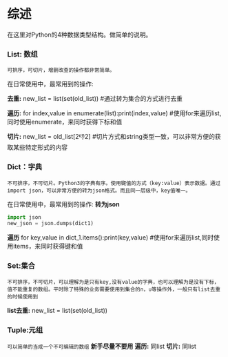 综述
===
在这里对Python的4种数据类型结构。做简单的说明。

### List: 数组
``可排序，可切片，增删改查的操作都非常简单。``

在日常使用中，最常用到的操作:

**去重:** new_list = list(set(old_list))  #通过转为集合的方式进行去重

**遍历:** for index,value in enumerate(list):print(index,value) #使用for来遍历list,同时使用enumerate，来同时获得下标和值

**切片:** new_list = old_list[2:-1:2] #切片方式和string类型一致，可以非常方便的获取某些特定形式的内容

### Dict：字典

``不可排序，不可切片。Python3的字典有序。使用键值的方式（key:value）表示数据。通过import json，可以非常方便的转为json格式。而且同一层级中，key值唯一。``

在日常使用中，最常用到的操作:
**转为json**
```python
import json
new_json = json.dumps(dict1)  
```
**遍历** for key,value in dict_1.items():print(key,value) #使用for来遍历list,同时使用items，来同时获得键和值

### Set:集合

``不可排序，不可切片，可以理解为是只有key,没有value的字典，也可以理解为是没有下标，值不能重复的数组。平时除了特殊的业务需要使用到集合的∩，∪等操作外，一般只有list去重的时候使用到``

**list去重:** new_list = list(set(old_list))  

### Tuple:元组
``可以简单的当成一个不可编辑的数组``
**新手尽量不要用**
**遍历:** 同list
**切片:** 同list
